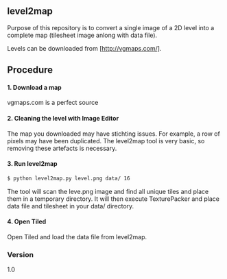 ## level2map
Purpose of this repository is to convert a single image of a 2D level into a complete map (tilesheet image anlong with data file).

Levels can be downloaded from [http://vgmaps.com/].

## Procedure
#### 1. Download a map
  vgmaps.com is a perfect source
  
#### 2. Cleaning the level with Image Editor
The map you downloaded may have stichting issues. For example, a row of pixels may have been duplicated. The level2map tool is very basic, so removing these artefacts is necessary.
 
#### 3. Run level2map
```sh
$ python level2map.py level.png data/ 16
```
The tool will scan the leve.png image and find all unique tiles and place them in a temporary directory. It will then execute TexturePacker and place data file and tilesheet in your data/ directory.

#### 4. Open Tiled
Open Tiled and load the data file from level2map.

### Version
1.0
